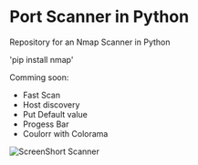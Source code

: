 
# Port Scanner in Python
Repository for an Nmap Scanner in Python

'pip install nmap'

Comming soon:

- Fast Scan
- Host discovery
- Put Default value
- Progess Bar
- Coulorr with Colorama

![ScreenShort Scanner](https://user-images.githubusercontent.com/85348372/120866331-f963e200-c58f-11eb-80c9-80baecd3af77.png)
